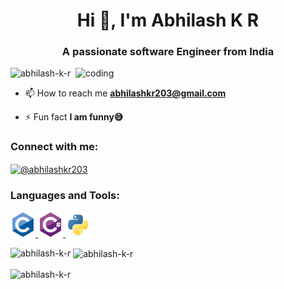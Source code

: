 <h1 align="center">Hi 👋, I'm Abhilash K R</h1>
<h3 align="center">A passionate software Engineer from India</h3>

<img align="right" alt="coding" width="400" src="https://rajacepat.com/assets/frontend/img/webdev.gif">


<p align="left"> <img src="https://komarev.com/ghpvc/?username=abhilash-k-r&label=Profile%20views&color=0e75b6&style=flat" alt="abhilash-k-r" /> </p>

- 📫 How to reach me **abhilashkr203@gmail.com**

- ⚡ Fun fact **I am funny😅**

<h3 align="left">Connect with me:</h3>
<p align="left">
<a href="https://www.hackerrank.com/@abhilashkr203" target="blank"><img align="center" src="https://raw.githubusercontent.com/rahuldkjain/github-profile-readme-generator/master/src/images/icons/Social/hackerrank.svg" alt="@abhilashkr203" height="30" width="40" /></a>
</p>

<h3 align="left">Languages and Tools:</h3>
<p align="left"> <a href="https://www.cprogramming.com/" target="_blank" rel="noreferrer"> <img src="https://raw.githubusercontent.com/devicons/devicon/master/icons/c/c-original.svg" alt="c" width="40" height="40"/> </a> <a href="https://www.w3schools.com/cs/" target="_blank" rel="noreferrer"> <img src="https://raw.githubusercontent.com/devicons/devicon/master/icons/csharp/csharp-original.svg" alt="csharp" width="40" height="40"/> </a> <a href="https://www.python.org" target="_blank" rel="noreferrer"> <img src="https://raw.githubusercontent.com/devicons/devicon/master/icons/python/python-original.svg" alt="python" width="40" height="40"/> </a> </p>

<p><img align="left" src="https://github-readme-stats.vercel.app/api/top-langs?username=abhilash-k-r&show_icons=true&locale=en&layout=compact" alt="abhilash-k-r" /></p>

<p>&nbsp;<img align="center" src="https://github-readme-stats.vercel.app/api?username=abhilash-k-r&show_icons=true&locale=en" alt="abhilash-k-r" /></p>

<p><img align="center" src="https://github-readme-streak-stats.herokuapp.com/?user=abhilash-k-r&" alt="abhilash-k-r" /></p>
